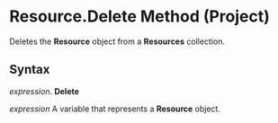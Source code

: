 
# Resource.Delete Method (Project)

Deletes the  **Resource** object from a **Resources** collection.


## Syntax

 _expression_. **Delete**

 _expression_ A variable that represents a **Resource** object.

